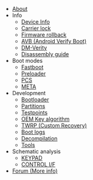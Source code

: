 - [About](documentation/README.md)
- Info
    - [Device Info](documentation/info/device-info.md)
    - [Carrier lock](documentation/info/carrier_lock.md)
    - [Firmware rollback](documentation/info/firmware-rollback.md)
    - [AVB (Android Verify Boot)](documentation/info/avb.md)
    - [DM-Verity](documentation/info/dm-verity.md)
    - [Disassembly guide](documentation/info/disassembly.md)
- Boot modes
  - [Fastboot](documentation/modes/fastboot.md)
  - [Preloader](documentation/modes/preloader.md) 
  - [PCS](documentation/modes/pcs.md)
  - [META](documentation/modes/metamode.md)
- Development
    - [Bootloader](documentation/dev/bootloader.md)
    - [Partitions](documentation/dev/partitions.md)
    - [Testpoints](documentation/dev/testpoints.md)
    - [OEM Key algorithm](documentation/dev/oem-key-algorithm.md)
    - [TWRP (Custom Recovery)](documentation/dev/twrp.md)
    - [Boot logs](documentation/dev/logs.md)
    - [Decompilation](documentation/dev/decompilation.md)
    - [Tools](documentation/dev/tools.md)
- Schematic analysis
  - [KEYPAD](documentation/schematic/keypad.md)
  - [CONTROL I/F](documentation/schematic/control-if.md)
- [Forum (More info)](https://github.com/orgs/discussions)
